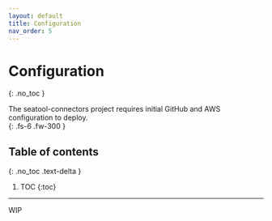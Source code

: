 ```yaml
---
layout: default
title: Configuration
nav_order: 5
---
```


# Configuration

{: .no_toc }

The seatool-connectors project requires initial GitHub and AWS configuration to deploy.  
{: .fs-6 .fw-300 }

## Table of contents

{: .no_toc .text-delta }

1. TOC
   {:toc}

---

WIP
